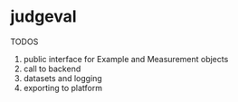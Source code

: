 # judgeval


TODOS

1. public interface for Example and Measurement objects
2. call to backend
3. datasets and logging
4. exporting to platform
